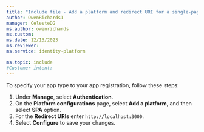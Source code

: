 ```yaml
---
title: "Include file - Add a platform and redirect URI for a single-page application"
author: OwenRichards1
manager: CelesteDG
ms.author: owenrichards
ms.custom:
ms.date: 12/13/2023
ms.reviewer:
ms.service: identity-platform

ms.topic: include
#Customer intent:
---
```


To specify your app type to your app registration, follow these steps:

1. Under **Manage**, select **Authentication**.
1. On the **Platform configurations** page, select **Add a platform**, and then select **SPA** option.
1. For the **Redirect URIs** enter `http://localhost:3000`.
1. Select **Configure** to save your changes.
